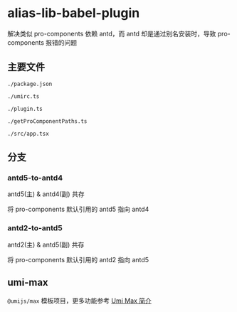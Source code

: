 # alias-lib-babel-plugin

解决类似 pro-components 依赖 antd，而 antd 却是通过别名安装时，导致 pro-components 报错的问题

## 主要文件

`./package.json`

`./umirc.ts`

`./plugin.ts`

`./getProComponentPaths.ts`

`./src/app.tsx`

## 分支

### antd5-to-antd4

antd5(主) & antd4(副) 共存

将 pro-components 默认引用的 antd5 指向 antd4

### antd2-to-antd5

antd2(主) & antd5(副) 共存

将 pro-components 默认引用的 antd2 指向 antd5

## umi-max

`@umijs/max` 模板项目，更多功能参考 [Umi Max 简介](https://umijs.org/docs/max/introduce)
